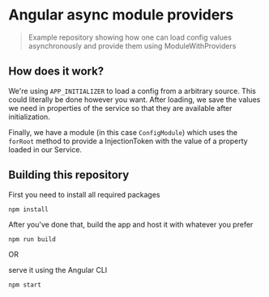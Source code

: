 # Angular async module providers

> Example repository showing how one can load config values asynchronously and provide them using ModuleWithProviders

## How does it work?

We're using `APP_INITIALIZER` to load a config from a arbitrary source. This could literally be done however you want. After loading, we save the values we need in properties of the service so that they are available after initialization.

Finally, we have a module (in this case `ConfigModule`) which uses the `forRoot` method to provide a InjectionToken with the value of a property loaded in our Service.

## Building this repository

First you need to install all required packages

```
npm install
```

After you've done that, build the app and host it with whatever you prefer

```
npm run build
```

OR

serve it using the Angular CLI

```
npm start
```
